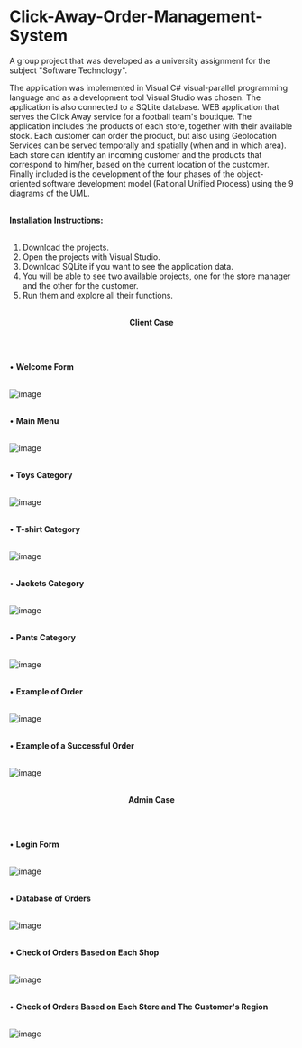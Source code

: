# Click-Away-Order-Management-System

A group project that was developed as a university assignment for the subject "Software Technology".

The application was implemented in Visual C# visual-parallel programming language and as a development tool Visual Studio was chosen. The application is also connected to a SQLite database. WEB application that serves the Click Away service for a football team's boutique. The application includes the products of each store, together with their available stock. Each customer can order the product, but also using Geolocation Services can be served temporally and spatially (when and in which area). Each store can identify an incoming customer and the products that correspond to him/her, based on the current location of the customer. Finally included is the development of the four phases of the object-oriented software development model (Rational Unified Process) using the 9 diagrams of the UML. </br> </br>

<b>Ιnstallation Ιnstructions:</b> </br> </br>

1. Download the projects.
2. Open the projects with Visual Studio.
3. Download SQLite if you want to see the application data.
4. You will be able to see two available projects, one for the store manager and the other for the customer.
5. Run them and explore all their functions. </br> </br>

<p align="center"><b>Client Case</b></p> </br> </br>

• <b>Welcome Form</b> </br> </br>

![image](https://github.com/user-attachments/assets/7d4ede40-77f4-43db-876f-7dec54cecc8c) </br> </br>

• <b>Main Menu</b> </br> </br>

![image](https://github.com/user-attachments/assets/e31ecf64-92ab-4d71-b19c-6717cf9af199) </br> </br>

• <b>Toys Category</b> </br> </br>

![image](https://github.com/user-attachments/assets/0e2808a8-ffbc-4841-8069-2309fb46a771) </br> </br>

• <b>T-shirt Category</b> </br> </br>

![image](https://github.com/user-attachments/assets/8bdfd378-c701-4a5c-80aa-4fe4c036e68e) </br> </br>

• <b>Jackets Category</b> </br> </br>

![image](https://github.com/user-attachments/assets/0d7208a2-2266-47b2-b28c-cbc8bcb29683) </br> </br>

• <b>Pants Category</b> </br> </br>

![image](https://github.com/user-attachments/assets/45dc4c48-6509-4cd9-90f8-baa658ed1f01) </br> </br>

• <b>Example of Order</b> </br> </br>

![image](https://github.com/user-attachments/assets/c264a5af-eb36-4631-9e2b-c8ad7de5e586) </br> </br>

• <b>Example of a Successful Order</b> </br> </br>

![image](https://github.com/user-attachments/assets/08f66162-110a-4583-9b2c-2c9e695e22ed) </br> </br>

<p align="center"><b>Admin Case</b></p> </br> </br>

• <b>Login Form</b> </br> </br>

![image](https://github.com/user-attachments/assets/c356f8d2-c5c6-4625-a1f4-f977989ec651) </br> </br>

• <b>Database of Orders</b> </br> </br>

![image](https://github.com/user-attachments/assets/0e19e7d2-61ee-466e-a473-dcb43484c030) </br> </br>

• <b>Check of Orders Based on Each Shop</b> </br> </br>

![image](https://github.com/user-attachments/assets/7cac220f-49ca-4e5b-b7a0-dd1a66a1a90c) </br> </br>

• <b>Check of Orders Based on Each Store and The Customer's Region</b> </br> </br>

![image](https://github.com/user-attachments/assets/f86c9f44-8e2e-439f-a3b8-3e9aed500f5a) </br> </br>




















